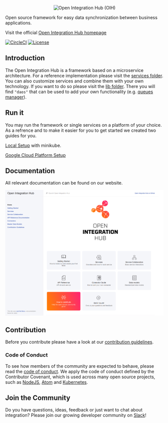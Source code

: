 <p align="center">
  <img src="https://github.com/openintegrationhub/openintegrationhub/blob/master/Assets/medium-oih-einzeilig-zentriert.jpg" alt="Open Integration Hub (OIH)" width="400"/>
</p>

Open source framework for easy data synchronization between business applications.


Visit the official [Open Integration Hub homepage](https://www.openintegrationhub.org/)

[![CircleCI](https://circleci.com/gh/openintegrationhub/openintegrationhub/tree/master.svg?style=svg)](https://circleci.com/gh/openintegrationhub/openintegrationhub/tree/master)
[![License](https://img.shields.io/badge/License-Apache%202.0-yellow.svg)](LICENSE)

## Introduction
The Open Integration Hub is a framework based on a microservice architecture. For a reference implementation please visit the [services folder](services). You can also customize services and combine them with your own technology. If you want to do so please visit the [lib folder](lib). There you will find `"daos"` that can be used to add your own functionality (e.g. [queues manager](https://github.com/openintegrationhub/openintegrationhub/blob/master/lib/component-orchestrator/src/QueuesManager.js#L2)).

## Run it
You may run the framework or single services on a platform of your choice. As a refrence and to make it easier for you to get started we created two guides for you.

[Local Setup](https://openintegrationhub.github.io//docs/Getting%20Started/LocalInstallationGuide.html) with minikube.

[Google Cloud Platform Setup](https://openintegrationhub.github.io/docs/Getting%20Started/GCPInstallationGuide.html)


## Documentation
All relevant documentation can be found on our website.

<p align="center">
  <a href="https://openintegrationhub.github.io/"><img src="https://github.com/openintegrationhub/openintegrationhub/blob/master/Assets/DocuWebsite.PNG" alt="Developer Documentation"></a>
</p>


## Contribution

Before you contribute please have a look at our [contribution guidelines](CONTRIBUTING.md).

### Code of Conduct

To see how members of the community are expected to behave, please read the [code of conduct](CODE_OF_CONDUCT.md). We apply the code of conduct defined by the Contributor Covenant, which is used across many open source projects, such as [NodeJS](https://github.com/nodejs/node), [Atom](https://github.com/atom/atom) and [Kubernetes](https://github.com/kubernetes/kubernetes).

## Join the Community

Do you have questions, ideas, feedback or just want to chat about integration? Please join our growing developer community on [Slack]( https://join.slack.com/t/openintegrationhub/shared_invite/zt-jhw1e65c-6o1OsAtWjTRrpeoGz68YXQ)! 

